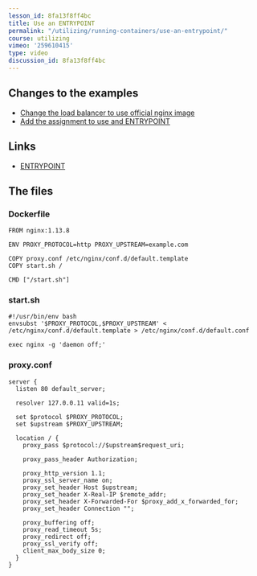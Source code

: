 ```yaml
---
lesson_id: 8fa13f8ff4bc
title: Use an ENTRYPOINT
permalink: "/utilizing/running-containers/use-an-entrypoint/"
course: utilizing
vimeo: '259610415'
type: video
discussion_id: 8fa13f8ff4bc
---
```


## Changes to the examples
* [Change the load balancer to use official nginx image](https://github.com/learndocker/docker_examples/commit/d26c414)
* [Add the assignment to use and ENTRYPOINT](https://github.com/learndocker/docker_examples/commit/82b5be7)

## Links
* [ENTRYPOINT](https://docs.docker.com/engine/reference/builder/#entrypoint)

## The files
### Dockerfile
```
FROM nginx:1.13.8

ENV PROXY_PROTOCOL=http PROXY_UPSTREAM=example.com

COPY proxy.conf /etc/nginx/conf.d/default.template
COPY start.sh /

CMD ["/start.sh"]
```

### start.sh
```
#!/usr/bin/env bash
envsubst '$PROXY_PROTOCOL,$PROXY_UPSTREAM' < /etc/nginx/conf.d/default.template > /etc/nginx/conf.d/default.conf

exec nginx -g 'daemon off;'
```

### proxy.conf
```
server {
  listen 80 default_server;

  resolver 127.0.0.11 valid=1s;

  set $protocol $PROXY_PROTOCOL;
  set $upstream $PROXY_UPSTREAM;

  location / {
    proxy_pass $protocol://$upstream$request_uri;

    proxy_pass_header Authorization;

    proxy_http_version 1.1;
    proxy_ssl_server_name on;
    proxy_set_header Host $upstream;
    proxy_set_header X-Real-IP $remote_addr;
    proxy_set_header X-Forwarded-For $proxy_add_x_forwarded_for;
    proxy_set_header Connection "";

    proxy_buffering off;
    proxy_read_timeout 5s;
    proxy_redirect off;
    proxy_ssl_verify off;
    client_max_body_size 0;
  }
}
```
